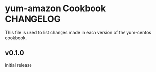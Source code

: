 yum-amazon Cookbook CHANGELOG
======================
This file is used to list changes made in each version of the yum-centos cookbook.

v0.1.0
------
initial release
